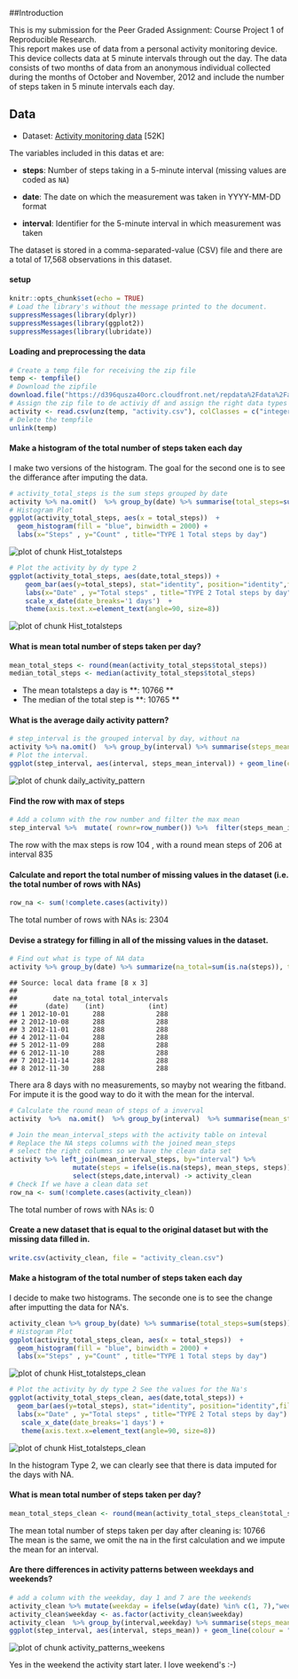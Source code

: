 ##Introduction

This is my submission for the Peer Graded Assignment:  Course Project 1 of Reproducible Research.  
This report makes use of data from a personal activity monitoring device. This device collects data at 5 minute intervals through out the day. The data consists of two months of data from an anonymous individual collected during the months of October and November, 2012 and include the number of steps taken in 5 minute intervals each day.

## Data


+ Dataset: [Activity monitoring data](https://d396qusza40orc.cloudfront.net/repdata%2Fdata%2Factivity.zip) [52K]

The variables included in this datas  et are:

+ **steps**: Number of steps taking in a 5-minute interval (missing values are coded as `NA`)

+ **date**: The date on which the measurement was taken in YYYY-MM-DD  format

+ **interval**: Identifier for the 5-minute interval in which
    measurement was taken

The dataset is stored in a comma-separated-value (CSV) file and there are a total of 17,568 observations in this dataset.  


#### setup

```r
knitr::opts_chunk$set(echo = TRUE)
# Load the library's without the message printed to the document.
suppressMessages(library(dplyr))
suppressMessages(library(ggplot2))
suppressMessages(library(lubridate))
```

#### Loading and preprocessing the data



```r
# Create a temp file for receiving the zip file
temp <- tempfile()
# Download the zipfile
download.file("https://d396qusza40orc.cloudfront.net/repdata%2Fdata%2Factivity.zip",temp)
# Assign the zip file to de activiy df and assign the right data types
activity <- read.csv(unz(temp, "activity.csv"), colClasses = c("integer","Date","integer") ,  stringsAsFactors = TRUE)
# Delete the tempfile
unlink(temp)
```



#### Make a histogram of the total number of steps taken each day
I make two versions of the histogram. The goal for the second one is to see the differance after imputing the data.

```r
# activity_total_steps is the sum steps grouped by date
activity %>% na.omit()  %>% group_by(date) %>% summarise(total_steps=sum(steps)) -> activity_total_steps
# Histogram Plot
ggplot(activity_total_steps, aes(x = total_steps))  + 
  geom_histogram(fill = "blue", binwidth = 2000) +
  labs(x="Steps" , y="Count" , title="TYPE 1 Total steps by day") 
```

![plot of chunk Hist_totalsteps](figure/Hist_totalsteps-1.png)

```r
# Plot the activity by dy type 2
ggplot(activity_total_steps, aes(date,total_steps)) + 
    geom_bar(aes(y=total_steps), stat="identity", position="identity",fill="blue") + 
    labs(x="Date" , y="Total steps" , title="TYPE 2 Total steps by day") +
    scale_x_date(date_breaks='1 days')  +
    theme(axis.text.x=element_text(angle=90, size=8)) 
```

![plot of chunk Hist_totalsteps](figure/Hist_totalsteps-2.png)

#### What is mean total number of steps taken per day?


```r
mean_total_steps <- round(mean(activity_total_steps$total_steps))
median_total_steps <- median(activity_total_steps$total_steps) 
```

+ The mean totalsteps a day is    **: 10766 **
+ The median of the total step is **: 10765 **
  
    

#### What is the average daily activity pattern?


```r
# step_interval is the grouped interval by day, without na
activity %>% na.omit()  %>% group_by(interval) %>% summarise(steps_mean_interval=mean(steps)) -> step_interval
# Plot the interval.
ggplot(step_interval, aes(interval, steps_mean_interval)) + geom_line(colour = "blue") + labs( title="Average number of steps over all days by interval",x="5-minute interval" , y="Number of steps") 
```

![plot of chunk daily_activity_pattern](figure/daily_activity_pattern-1.png)

#### Find the row with max of steps

```r
# Add a column with the row number and filter the max mean
step_interval %>%  mutate( rownr=row_number()) %>%  filter(steps_mean_interval == max(steps_mean_interval) ) -> row_with_max
```
The row with the max steps is row 104 , with a round mean steps of 206 at interval 835 

#### Calculate and report the total number of missing values in the dataset (i.e. the total number of rows with NAs)

```r
row_na <- sum(!complete.cases(activity))
```
The total  number of rows with NAs is: 2304 
  
#### Devise a strategy for filling in all of the missing values in the dataset. 


```r
# Find out what is type of NA data
activity %>% group_by(date) %>% summarize(na_total=sum(is.na(steps)), total_intervals=n()) %>% filter(na_total != 0 )
```

```
## Source: local data frame [8 x 3]
## 
##         date na_total total_intervals
##       (date)    (int)           (int)
## 1 2012-10-01      288             288
## 2 2012-10-08      288             288
## 3 2012-11-01      288             288
## 4 2012-11-04      288             288
## 5 2012-11-09      288             288
## 6 2012-11-10      288             288
## 7 2012-11-14      288             288
## 8 2012-11-30      288             288
```
There ara 8 days with no measurements, so mayby not wearing the fitband. For impute it is the good way to do it with the mean for the interval.



```r
# Calculate the round mean of steps of a inverval
activity  %>%  na.omit()  %>% group_by(interval)  %>% summarise(mean_steps=round(mean(steps))) -> mean_interval_steps

# Join the mean_interval_steps with the activity table on inteval
# Replace the NA steps columns with the joined mean_steps
# select the right columns so we have the clean data set
activity %>% left_join(mean_interval_steps, by="interval") %>%
                mutate(steps = ifelse(is.na(steps), mean_steps, steps)) %>%
                select(steps,date,interval) -> activity_clean
# Check If we have a clean data set
row_na <- sum(!complete.cases(activity_clean))
```
The total  number of rows with NAs is: 0  
  
#### Create a new dataset that is equal to the original dataset but with the missing data filled in.

```r
write.csv(activity_clean, file = "activity_clean.csv")
```



#### Make a histogram of the total number of steps taken each day 
I decide to make two histograms. The seconde one is to see the change after imputting the data for NA's.


```r
activity_clean %>% group_by(date) %>% summarise(total_steps=sum(steps)) -> activity_total_steps_clean
# Histogram Plot
ggplot(activity_total_steps_clean, aes(x = total_steps))  + 
  geom_histogram(fill = "blue", binwidth = 2000) +
  labs(x="Steps" , y="Count" , title="TYPE 1 Total steps by day") 
```

![plot of chunk Hist_totalsteps_clean](figure/Hist_totalsteps_clean-1.png)

```r
# Plot the activity by dy type 2 See the values for the Na's
ggplot(activity_total_steps_clean, aes(date,total_steps)) + 
  geom_bar(aes(y=total_steps), stat="identity", position="identity",fill="blue") + 
  labs(x="Date" , y="Total steps" , title="TYPE 2 Total steps by day") +
   scale_x_date(date_breaks='1 days') +
   theme(axis.text.x=element_text(angle=90, size=8)) 
```

![plot of chunk Hist_totalsteps_clean](figure/Hist_totalsteps_clean-2.png)

In the histogram Type 2, we can clearly see that there is data imputed for the days with NA.  


#### What is mean total number of steps taken per day?


```r
mean_total_steps_clean <- round(mean(activity_total_steps_clean$total_steps))
```

The mean total number of steps taken per day after cleaning is: 10766  
The mean is the same, we omit the na in the first calculation and we impute the mean for an interval.

#### Are there differences in activity patterns between weekdays and weekends?


```r
# add a column with the weekday, day 1 and 7 are the weekends
activity_clean %>% mutate(weekday = ifelse(wday(date) %in% c(1, 7),"weekend","weekdays")) -> activity_clean
activity_clean$weekday <- as.factor(activity_clean$weekday)  
activity_clean  %>% group_by(interval,weekday) %>% summarise(steps_mean=mean(steps)) -> step_interval
ggplot(step_interval, aes(interval, steps_mean)) + geom_line(colour = "blue") + facet_grid(weekday ~ .) + labs( title="Average number of steps over all days by interval for weekdays and weekend",x="5-minute interval" , y="Number of steps") 
```

![plot of chunk activity_patterns_weekens](figure/activity_patterns_weekens-1.png)
  
Yes in the weekend the activity start later. I love weekend's :-)


